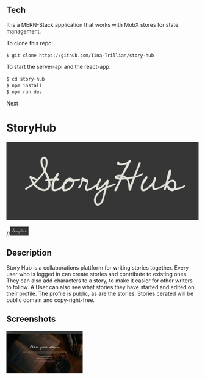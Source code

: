 ## Tech

It is a MERN-Stack application that works with MobX stores for state management.

To clone this repo: 

`$ git clone https://github.com/Tina-Trillian/story-hub`

To start the server-api and the react-app:

`$ cd story-hub`  
`$ npm install`  
`$ npm run dev`  
 
 Next

# StoryHub

![Logo](
      /src/app/assets/Logo.png)
      
//<img src="/src/app/assets/Logo.png" height="24" width="48">

## Description

Story Hub is a collaborations plattform for writing stories together. Every user who is logged in can create stories and contribute to existing ones. They can also add characters to a story, to make it easier for other writers to follow. A User can also see what stories they have started and edited on their profile. The profile is public, as are the stories. Stories cerated will be public domain and copy-right-free.

## Screenshots

<img src="/src/app/assets/home1.png" width="200">

    


